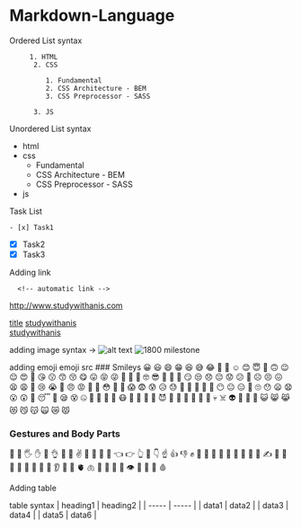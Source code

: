 # Markdown-Language

Ordered List syntax

```
     1. HTML
      2. CSS

         1. Fundamental
         2. CSS Architecture - BEM
         3. CSS Preprocessor - SASS

      3. JS
```
Unordered List syntax

 - html
 - css
   - Fundamental
   - CSS Architecture - BEM
   - CSS Preprocessor - SASS
 - js
 
 Task List
 
    - [x] Task1
   - [x] Task2
   - [x] Task3
   
   Adding link
   
      <!-- automatic link -->

   http://www.studywithanis.com

   <!-- markdown link syntax -->
   [title](link)
   [studywithanis](http://www.studywithanis.com)  
   [studywithanis][websitelink]

   <!-- all link is here  -->

   [websitelink]: http://www.studywithanis.com
   
   adding image syntax -> ![alt text](imageURL) ![1800 milestone](https://i.postimg.cc/qvZpmxKF/1-800-Uploads-Milestone.png)

adding emoji
emoji src ### Smileys 😀 😃 😄 😁 😆 😅 😂 🤣 🥲 ☺️ 😊 😇 🙂 🙃 😉 😌 😍 🥰 😘 😗 😙 😚 😋 😛 😝 😜 🤪 🤨 🧐 🤓 😎 🥸 🤩 🥳 😏 😒 😞 😔 😟 😕 🙁 ☹️ 😣 😖 😫 😩 🥺 😢 😭 😤 😠 😡 🤬 🤯 😳 🥵 🥶 😱 😨 😰 😥 😓 🤗 🤔 🤭 🤫 🤥 😶 😐 😑 😬 🙄 😯 😦 😧 😮 😲 🥱 😴 🤤 😪 😵 🤐 🥴 🤢 🤮 🤧 😷 🤒 🤕 🤑 🤠 😈 👿 👹 👺 🤡 💩 👻 💀 ☠️ 👽 👾 🤖 🎃 😺 😸 😹 😻 😼 😽 🙀 😿 😾

### Gestures and Body Parts
👋 🤚 🖐 ✋ 🖖 👌 🤌 🤏 ✌️ 🤞 🤟 🤘 🤙 👈 👉 👆 🖕 👇 ☝️ 👍 👎 ✊ 👊 🤛 🤜 👏 🙌 👐 🤲 🤝 🙏 ✍️ 💅 🤳 💪 🦾 🦵 🦿 🦶      👣 👂 🦻 👃 🫀 🫁 🧠 🦷 🦴 👀 👁 👅 👄 💋 🩸

Adding table

   table syntax
   | heading1 | heading2 |
   | ----- | ----- |
   | data1 | data2 |
   | data3 | data4 |
   | data5 | data6 |

